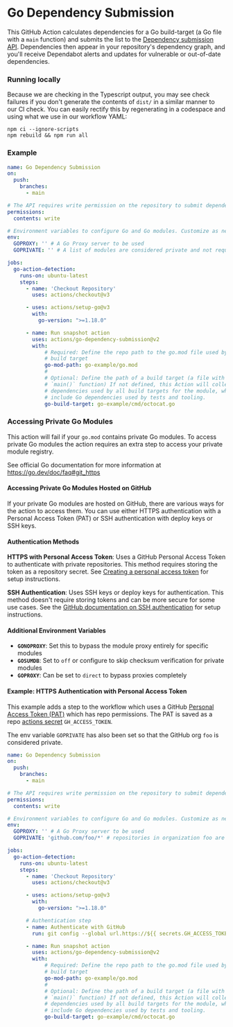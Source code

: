 # Go Dependency Submission

This GitHub Action calculates dependencies for a Go build-target (a Go file with a
`main` function) and submits the list to the [Dependency submission API](https://docs.github.com/en/code-security/supply-chain-security/understanding-your-software-supply-chain/using-the-dependency-submission-api). Dependencies then appear in your repository's dependency graph, and you'll receive Dependabot alerts and updates for vulnerable or out-of-date dependencies.

### Running locally

Because we are checking in the Typescript output, you may see check failures if you don't generate the contents of `dist/` in a similar manner to our CI check. You can easily rectify this by regenerating in a codespace and using what we use in our workflow YAML:

```
npm ci --ignore-scripts
npm rebuild && npm run all
```

### Example
```yaml
name: Go Dependency Submission
on:
  push:
    branches:
      - main

# The API requires write permission on the repository to submit dependencies
permissions:
  contents: write

# Environment variables to configure Go and Go modules. Customize as necessary
env:
  GOPROXY: '' # A Go Proxy server to be used
  GOPRIVATE: '' # A list of modules are considered private and not requested from GOPROXY

jobs:
  go-action-detection:
    runs-on: ubuntu-latest
    steps:
      - name: 'Checkout Repository'
        uses: actions/checkout@v3

      - uses: actions/setup-go@v3
        with:
          go-version: ">=1.18.0"

      - name: Run snapshot action
        uses: actions/go-dependency-submission@v2
        with:
            # Required: Define the repo path to the go.mod file used by the
            # build target
            go-mod-path: go-example/go.mod
            #
            # Optional: Define the path of a build target (a file with a
            # `main()` function) If not defined, this Action will collect all
            # dependencies used by all build targets for the module, which may
            # include Go dependencies used by tests and tooling.
            go-build-target: go-example/cmd/octocat.go
```

### Accessing Private Go Modules

This action will fail if your `go.mod` contains private Go modules.
To access private Go modules the action requires an extra step to access your
private module registry.

See official Go documentation for more information at https://go.dev/doc/faq#git_https

#### Accessing Private Go Modules Hosted on GitHub

If your private Go modules are hosted on GitHub, there are various ways for the action to
access them. You can use either HTTPS authentication with a Personal Access Token (PAT) or SSH authentication with deploy keys or SSH keys.

#### Authentication Methods

**HTTPS with Personal Access Token**: Uses a GitHub Personal Access Token to authenticate with private repositories. This method requires storing the token as a repository secret. See [Creating a personal access token](https://docs.github.com/en/authentication/keeping-your-account-and-data-secure/managing-your-personal-access-tokens#creating-a-personal-access-token-classic) for setup instructions.

**SSH Authentication**: Uses SSH keys or deploy keys for authentication. This method doesn't require storing tokens and can be more secure for some use cases. See the [GitHub documentation on SSH authentication](https://docs.github.com/en/authentication/connecting-to-github-with-ssh) for setup instructions.

#### Additional Environment Variables

- **`GONOPROXY`**: Set this to bypass the module proxy entirely for specific modules
- **`GOSUMDB`**: Set to `off` or configure to skip checksum verification for private modules
- **`GOPROXY`**: Can be set to `direct` to bypass proxies completely

#### Example: HTTPS Authentication with Personal Access Token

This example adds a step to the workflow which uses a GitHub
[Personal Access Token (PAT)](https://docs.github.com/en/authentication/keeping-your-account-and-data-secure/managing-your-personal-access-tokens)
which has repo permissions. The PAT is saved as a repo [actions secret](https://docs.github.com/en/actions/security-for-github-actions/security-guides/using-secrets-in-github-actions) `GH_ACCESS_TOKEN`.

The env variable `GOPRIVATE` has also been set so that the GitHub org `foo` is considered private.

```yaml
name: Go Dependency Submission
on:
  push:
    branches:
      - main

# The API requires write permission on the repository to submit dependencies
permissions:
  contents: write

# Environment variables to configure Go and Go modules. Customize as necessary
env:
  GOPROXY: '' # A Go Proxy server to be used
  GOPRIVATE: 'github.com/foo/*' # repositories in organization foo are considered private

jobs:
  go-action-detection:
    runs-on: ubuntu-latest
    steps:
      - name: 'Checkout Repository'
        uses: actions/checkout@v3

      - uses: actions/setup-go@v3
        with:
          go-version: ">=1.18.0"

      # Authentication step
      - name: Authenticate with GitHub
        run: git config --global url.https://${{ secrets.GH_ACCESS_TOKEN }}@github.com/.insteadOf https://github.com/

      - name: Run snapshot action
        uses: actions/go-dependency-submission@v2
        with:
            # Required: Define the repo path to the go.mod file used by the
            # build target
            go-mod-path: go-example/go.mod
            #
            # Optional: Define the path of a build target (a file with a
            # `main()` function) If not defined, this Action will collect all
            # dependencies used by all build targets for the module, which may
            # include Go dependencies used by tests and tooling.
            go-build-target: go-example/cmd/octocat.go
```
